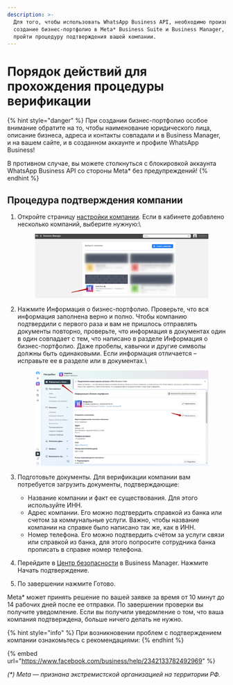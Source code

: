 ```yaml
---
description: >-
  Для того, чтобы использовать WhatsApp Business API, необходимо произвести
  создание бизнес-портфолио в Meta* Business Suite и Business Manager, затем
  пройти процедуру подтверждения вашей компании.
---
```


# Порядок действий для прохождения процедуры верификации

{% hint style="danger" %}
При создании бизнес-портфолио особое внимание обратите на то, чтобы наименование юридического лица, описание бизнеса, адреса и контакты совпадали и в Business Manager, и на вашем сайте, и в созданном аккаунте и профиле WhatsApp Business!

В противном случае, вы можете столкнуться с блокировкой аккаунта WhatsApp Business API со стороны Meta\* без предупреждений!
{% endhint %}

## Процедура подтверждения компании

1.  Откройте страницу [настройки компании](https://business.facebook.com/settings). Если в кабинете добавлено несколько компаний, выберите нужную:\


    <figure><img src="../.gitbook/assets/image (244).png" alt=""><figcaption></figcaption></figure>
2.  Нажмите Информация о бизнес-портфолио. Проверьте, что вся информация заполнена верно и полно. Чтобы компанию подтвердили с первого раза и вам не пришлось отправлять документы повторно, проверьте, что информация в документах один в один совпадает с тем, что написано в разделе Информация о бизнес-портфолио. Даже пробелы, кавычки и другие символы должны быть одинаковыми. Если информация отличается – исправьте ее в разделе или в документах.\


    <figure><img src="../.gitbook/assets/image (245).png" alt=""><figcaption></figcaption></figure>


3. Подготовьте документы. Для верификации компании вам потребуется загрузить документы, подтверждающие:
   * Название компании и факт ее существования. Для этого используйте ИНН.
   * Адрес компании. Его можно подтвердить справкой из банка или счетом за коммунальные услуги. Важно, чтобы название компании на справке было написано так же, как в ИНН.
   * Номер телефона. Его можно подтвердить счётом за услуги связи или справкой из банка, для этого попросите сотрудника банка прописать в справке номер телефона.
4. Перейдите в [Центр безопасности](https://business.facebook.com/settings/security) в Business Manager. Нажмите Начать подтверждение.
5. По завершении нажмите Готово.

Meta\* может принять решение по вашей заявке за время от 10 минут до 14 рабочих дней после ее отправки. По завершении проверки вы получите уведомление. Если вы получили уведомление о том, что ваша компания подтверждена, больше ничего делать не нужно.

{% hint style="info" %}
При возникновении проблем с подтверждением компании ознакомьтесь с рекомендациями:
{% endhint %}

{% embed url="https://www.facebook.com/business/help/2342133782492969" %}

_(\*) Meta — признана экстремистской организацией на территории РФ._
